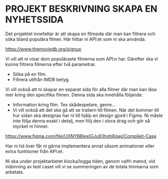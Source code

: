 # PROJEKT BESKRIVNING SKAPA EN NYHETSSIDA
Det projektet innefattar är att skapa en filmsida där man kan filtrera och söka bland populära filmer. Här hittar ni API:et som ni ska använda.

https://www.themoviedb.org/signup

Vi vill att ni visar dom populäraste filmerna som API:n har. Därefter ska vi kunna filtrera filmerna efter två parametrar.
- Söka på en film.
- Filtrera utifrån IMDB betyg.

Vi vill också att ni skapar en separat sida för alla filmer där man kan läsa mer kring den specifika filmen. Denna sida ska innehålla följande:
- Information kring film. Tex skådespelare, genre...
- Vi vill också att det ska gå att se trailern till filmen.
När det kommer till hur sidan ska designas har ni till hjälp en design gjord i Figma. Ni måste inte följa denna exakt i detalj, men följ den i stora drag och gör så mycket ni hinner.

https://www.figma.com/file/UXNYBBjexIGJu93hqh8gwj/Compileit-Case

Har ni tid över får ni gärna implementera annat såsom animationer eller extra funktioner från API:et. 

Ni ska under projektarbetet klocka/logga tiden, genom valfri metod, vid inlämning av test caset vill vi se summeringen av de totala timmarna som arbetats.